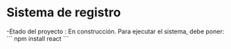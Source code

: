 <h1> Sistema de registro</h1>
-Etado del proyecto : En construcción.
Para ejecutar el sistema, debe poner:
``` npm install react ```
